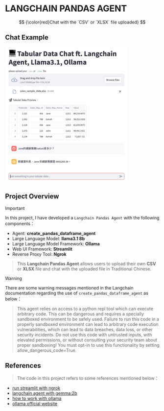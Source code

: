 # LANGCHAIN PANDAS AGENT


$$ {\color{red}Chat with the `CSV` or `XLSX` file uploaded} $$

## Chat Example
<img width="400" src="./readme_sources/Langchain-pandas-agent-demo.png">

## Project Overview
> [!IMPORTANT]
> In this project, I have developed a `Langchain Pandas Agent` with the following components：
> - Agent: **create_pandas_dataframe_agent**
> - Large Language Model: **llama3.1 8b**
> - Large Language Model Framework: **Ollama**
> - Web UI Framework: **Streamlit**
> - Reverse Proxy Tool: **Ngrok**

> This **Langchain Pandas Agent** allows users to upload their own **CSV** or **XLSX** file and chat with the uploaded file in Traditional Chinese.

> [!WARNING]
> There are some warning messages mentioned in the Langchain documentation regarding the use of `create_pandas_dataframe_agent` as below：

> This agent relies on access to a python repl tool which can execute arbitrary code. This can be dangerous and requires a specially sandboxed environment to be safely used. Failure to run this code in a properly sandboxed environment can lead to arbitrary code execution vulnerabilities, which can lead to data breaches, data loss, or other security incidents.
> Do not use this code with untrusted inputs, with elevated permissions, or without consulting your security team about proper sandboxing!
> You must opt-in to use this functionality by setting allow_dangerous_code=True.

## References
> The code in this project refers to some references mentioned below：
- [run streamlit with ngrok](https://www.kaggle.com/code/amlanmohanty1/build-web-app-for-heart-disease-with-streamlit#Write-a-file-for-creating-web-app)
- [langchain agent with gemma:2b](https://www.youtube.com/watch?v=u3SGDvOVyO4)
- [how to work with ollama](https://stackoverflow.com/questions/78394289/running-ollama-on-kaggle)
- [ollama official website](https://ollama.com/library/llama3.1:8b)
